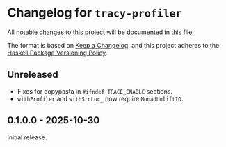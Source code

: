 # Changelog for `tracy-profiler`

All notable changes to this project will be documented in this file.

The format is based on [Keep a Changelog](https://keepachangelog.com/en/1.0.0/),
and this project adheres to the
[Haskell Package Versioning Policy](https://pvp.haskell.org/).

## Unreleased

- Fixes for copypasta in `#ifndef TRACE_ENABLE` sections.
- `withProfiler` and `withSrcLoc_` now require `MonadUnliftIO`.

## 0.1.0.0 - 2025-10-30

Initial release.

